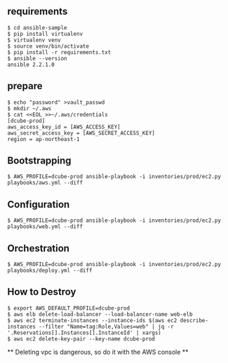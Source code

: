 requirements
---
```
$ cd ansible-sample
$ pip install virtualenv
$ virtualenv venv
$ source venv/bin/activate
$ pip install -r requirements.txt
$ ansible --version
ansible 2.2.1.0
```

prepare
---
```
$ echo "password" >vault_passwd
$ mkdir ~/.aws
$ cat <<EOL >>~/.aws/credentials
[dcube-prod]
aws_access_key_id = [AWS_ACCESS_KEY]
aws_secret_access_key = [AWS_SECRET_ACCESS_KEY]
region = ap-northeast-1
```

Bootstrapping
---
```
$ AWS_PROFILE=dcube-prod ansible-playbook -i inventories/prod/ec2.py playbooks/aws.yml --diff
```

Configuration
---
```
$ AWS_PROFILE=dcube-prod ansible-playbook -i inventories/prod/ec2.py playbooks/web.yml --diff
```

Orchestration
---
```
$ AWS_PROFILE=dcube-prod ansible-playbook -i inventories/prod/ec2.py playbooks/deploy.yml --diff
```

How to Destroy
---
```
$ export AWS_DEFAULT_PROFILE=dcube-prod
$ aws elb delete-load-balancer --load-balancer-name web-elb
$ aws ec2 terminate-instances --instance-ids $(aws ec2 describe-instances --filter "Name=tag:Role,Values=web" | jq -r '.Reservations[].Instances[].InstanceId' | xargs)
$ aws ec2 delete-key-pair --key-name dcube-prod
```
** Deleting vpc is dangerous, so do it with the AWS console **
